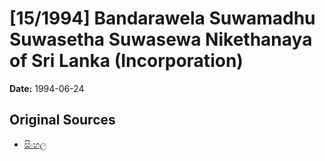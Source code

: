 # [15/1994] Bandarawela Suwamadhu Suwasetha Suwasewa Nikethanaya of Sri Lanka (Incorporation)

**Date:** 1994-06-24

## Original Sources

- [සිංහල](https://documents.gov.lk/view/acts/1994/6/15-1994_S.pdf)
